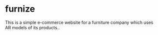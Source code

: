 # furnize
This is a simple e-commerce website  for a furniture company which uses AR models of its products..
